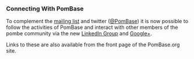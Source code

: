 ### Connecting With PomBase

To complement the [mailing list](https://lists.cam.ac.uk/mailman/listinfo/ucam-pombelist) and twitter
([@PomBase](http://twitter.com/PomBase)) it is now possible to follow
the activities of PomBase and interact with other members of the pombe
community via the new [LinkedIn
Group](http://www.linkedin.com/groups/PomBase-5122686) and
[Google+](https://plus.google.com/114842152049074799331).

Links to these are also available from the front page of the PomBase.org
site.
